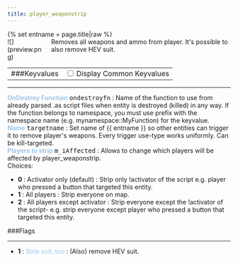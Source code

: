 ```yaml
---
title: player_weaponstrip
---
```

<div>{% set entname = page.title|raw %}</div>
<div class="container previewimg">
<div class="columns">
<div class="imagepadding column col-auto" markdown="1">![](preview.png)</div>
<div class="column entityentry" markdown="1">Removes all weapons and ammo from player. It's possible to also remove HEV suit.</div>
</div>
</div>
<div>
<table class="titletable">
<tbody>
<tr>
<td markdown="1">###Keyvalues</td>
<td class="titletablecheck" id="checkboxandlabel"><input type="checkbox" id="displaycommon"><label for="displaycommon"> Display Common Keyvalues</label></input></td>
</tr>
</tbody>
</table>
<hr>
<div class="entityentry commonkeys-checkbox" markdown="1">
<span style="color:#9fc5e8;"><b>OnDestroy Function</b></span> <kbd  class="tooltip" data-tooltip="string">ondestroyfn</kbd> :
Name of the function to use from already parsed .as script files when entity is destroyed (killed) in any way. If the function belongs to namespace, you must use prefix with the namespace name (e.g. mynamespace::MyFunction) for the keyvalue.
</div>
<div class="entityentry commonkeys-checkbox" markdown="1">
<span style="color:#9fc5e8;"><b>Name</b></span> <kbd  class="tooltip" data-tooltip="target_source">targetname</kbd> :
Set name of {{ entname }} so other entities can trigger it to remove player's weapons. Every trigger use-type works uniformly. Can be kill-targeted.
</div>
<div class="entityentry" markdown="1">
<span style="color:#9fc5e8;"><b>Players to strip</b></span> <kbd  class="tooltip" data-tooltip="choices">m_iAffected</kbd> :
Allows to change which players will be affected by player_weaponstrip.
<div class="accordion">
<input type="checkbox" id="accordion-1" name="accordion-checkbox" hidden>
<label class="accordion-header" for="accordion-1">
<i class="icon icon-arrow-right mr-1"></i>
Choices:
</label>
<div class="accordion-body">
<ul>
<li><b>0 </b> : Activator only (default) : Strip only !activator of the script e.g. player who pressed a button that targeted this entity.</li>
<li><b>1 </b> : All players : Strip everyone on map.</li>
<li><b>2 </b> : All players except activator : Strip everyone except the !activator of the script- e.g. strip everyone except player who pressed a button that targeted this entity.</li>
</ul>
</div>
</div>
</div>
</div>
###Flags
<hr>
<div class="entityflags">
<ul>
<li class="imagepadding" markdown="1"><b>1 </b> : <span style="color:#9fc5e8;">Strip suit, too</span> : (Also) remove HEV suit.</li>
</ul>
</div>
